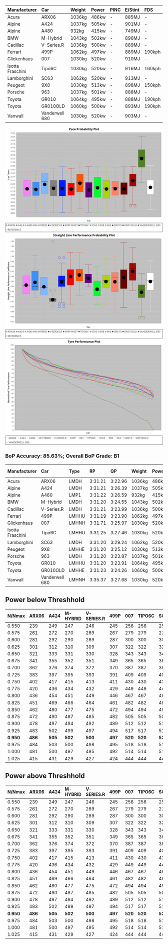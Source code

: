 | Manufacturer     | Car            | Weight | Power | PINC    | E/Stint | FDS     |
|:-|:-|:-|:-|:-|:-|:-|
| Acura            | ARX06          | 1036kg | 486kw |    -    | 885MJ   |    -    |
| Alpine           | A424           | 1037kg | 505kw |    -    | 901MJ   |    -    |
| Alpine           | A480           | 932kg  | 415kw |    -    | 749MJ   |    -    |
| BMW              | M-Hybrid       | 1043kg | 502kw |    -    | 896MJ   |    -    |
| Cadillac         | V-Series.R     | 1036kg | 500kw |    -    | 889MJ   |    -    |
| Ferrari          | 499P           | 1062kg | 497kw |    -    | 889MJ   | 190kph  |
| Glickenhaus      | 007            | 1030kg | 520kw |    -    | 910MJ   |    -    |
| Isotta Fraschini | Tipo6C         | 1030kg | 520kw |    -    | 916MJ   | 160kph  |
| Lamborghini      | SC63           | 1062kg | 520kw |    -    | 913MJ   |    -    |
| Peugeot          | 9X8            | 1030kg | 513kw |    -    | 898MJ   | 150kph  |
| Porsche          | 963            | 1037kg | 501kw |    -    | 888MJ   |    -    |
| Toyota           | GR010          | 1064kg | 495kw |    -    | 888MJ   | 190kph  |
| Toyota           | GR010OLD       | 1060kg | 500kw |    -    | 893MJ   | 190kph  |
| Vanwall          | Vanderwell 680 | 1030kg | 520kw |    -    | 903MJ   |    -    |

![PACECHART](./IMG/AUTO.png)
![STRAIGHTLINEPERFORMANCECHART](./IMG/AUTO_sp.png)
![TYREPERFORMANCECHART](./IMG/AUTO_tw.png)

### BoP Accuracy: 85.63%; Overall BoP Grade: B1
| Manufacturer     | Car            | Type  | RP      | QP      | Weight | Power¹ | Threshhold | PINC    | Power² | E/Stint | AVG Vmax  | FDS     | RDLC | L/Stint | BOP-Grade | Model Accuracy | Model Points | Match%  |
|:-|:-|:-|:-|:-|:-|:-|:-|:-|:-|:-|:-|:-|:-|:-|:-|:-|:-|:-|
| Acura            | ARX06          | LMDH  | 3:31.21 | 3:22.96 | 1036kg | 486kw  | 0.0kph     |    -    | 486kw  |  885MJ  | 327.59kph |    -    | 1.02 | 12      | -B2       | 100.00%        | 995          | 84.20%  |
| Alpine           | A424           | LMDH  | 3:31.21 | 3:26.39 | 1037kg | 505kw  | 0.0kph     |    -    | 505kw  |  901MJ  | 330.08kph |    -    | 1.02 | 12      | +C2       | 100.00%        | 642          | 72.79%  |
| Alpine           | A480           | LMP1  | 3:31.22 | 3:26.59 |  932kg | 415kw  | 0.0kph     |    -    | 415kw  |  749MJ  | 326.28kph |    -    | 0.99 | 11      | ~A1       | 60.26%         | 849          | 100.00% |
| BMW              | M-Hybrid       | LMDH  | 3:31.20 | 3:24.55 | 1043kg | 502kw  | 0.0kph     |    -    | 502kw  |  896MJ  | 324.75kph |    -    | 1.02 | 12      | -A2       | 100.00%        | 1714         | 90.27%  |
| Cadillac         | V-Series.R     | LMDH  | 3:31.21 | 3:23.99 | 1036kg | 500kw  | 0.0kph     |    -    | 500kw  |  889MJ  | 329.37kph |    -    | 1.02 | 12      | -A2       | 98.95%         | 2271         | 94.36%  |
| Ferrari          | 499P           | LMHHU | 3:31.19 | 3:23.90 | 1062kg | 497kw  | 0.0kph     |    -    | 497kw  |  889MJ  | 330.48kph | 190kph  | 1.03 | 12      | -A2       | 99.93%         | 2718         | 91.08%  |
| Glickenhaus      | 007            | LMHNH | 3:31.71 | 3:25.97 | 1030kg | 520kw  | 0.0kph     |    -    | 520kw  |  910MJ  | 334.16kph |    -    | 0.96 | 12      | ~A1       | 96.34%         | 1634         | 100.00% |
| Isotta Fraschini | Tipo6C         | LMHHU | 3:31.25 | 3:27.46 | 1030kg | 520kw  | 0.0kph     |    -    | 520kw  |  916MJ  | 332.96kph | 160kph  | 1.08 | 12      | +C1       | 92.36%         | 133          | 76.68%  |
| Lamborghini      | SC63           | LMDH  | 3:31.20 | 3:29.24 | 1062kg | 520kw  | 0.0kph     |    -    | 520kw  |  913MJ  | 327.95kph |    -    | 1.03 | 12      | ~A1       | 96.54%         | 418          | 95.33%  |
| Peugeot          | 9X8            | LMHHE | 3:31.20 | 3:25.12 | 1030kg | 513kw  | 0.0kph     |    -    | 513kw  |  898MJ  | 330.42kph | 150kph  | 1.03 | 12      | ~A1       | 88.68%         | 2617         | 99.34%  |
| Porsche          | 963            | LMDH  | 3:31.20 | 3:23.87 | 1037kg | 501kw  | 0.0kph     |    -    | 501kw  |  888MJ  | 329.97kph |    -    | 1.02 | 12      | -A2       | 99.98%         | 6168         | 92.63%  |
| Toyota           | GR010          | LMHHU | 3:31.20 | 3:23.91 | 1064kg | 495kw  | 0.0kph     |    -    | 495kw  |  888MJ  | 329.84kph | 190kph  | 1.02 | 12      | -A2       | 98.53%         | 3557         | 94.18%  |
| Toyota           | GR010OLD       | LMHHE | 3:31.23 | 3:24.26 | 1060kg | 500kw  | 0.0kph     |    -    | 500kw  |  893MJ  | 332.57kph | 190kph  | 1.02 | 12      | ~A1       | 92.01%         | 1427         | 98.33%  |
| Vanwall          | Vanderwell 680 | LMHNH | 3:35.37 | 3:27.68 | 1030kg | 520kw  | 0.0kph     |    -    | 520kw  |  903MJ  | 327.31kph |    -    | 1.01 | 12      | +Ω1       | 94.62%         | 633          | 9.65%   |

## Power below Threshhold
| N/Nmax    | ARX06   | A424    | M-HYBRID | V-SERIES.R | 499P    | 007     | TIPO6C  | SC63    | 9X8     | 963     | GR010   | GR010OLD | VANDERWELL 680 | ​     | RPM      | A480    |
|:-|:-|:-|:-|:-|:-|:-|:-|:-|:-|:-|:-|:-|:-|:-|:-|:-|
|  0.550    |  239    |  249    |  247     |  246       |  245    |  256    |  256    |  256    |  253    |  247    |  244    |  246     |  256           |  ​    |   --     |   -     |
|  0.575    |  261    |  272    |  270     |  269       |  267    |  279    |  279    |  279    |  276    |  270    |  266    |  269     |  279           |  ​    |   --     |   -     |
|  0.600    |  281    |  292    |  290     |  289       |  287    |  300    |  300    |  300    |  296    |  290    |  286    |  289     |  300           |  ​    |   --     |   -     |
|  0.625    |  301    |  312    |  310     |  309       |  307    |  322    |  322    |  322    |  317    |  310    |  306    |  309     |  322           |  ​    |   --     |   -     |
|  0.650    |  321    |  333    |  331     |  330       |  328    |  343    |  343    |  343    |  338    |  331    |  327    |  330     |  343           |  ​    |   --     |   -     |
|  0.675    |  341    |  355    |  352     |  351       |  349    |  365    |  365    |  365    |  360    |  352    |  348    |  351     |  365           |  ​    |   --     |   -     |
|  0.700    |  362    |  376    |  374     |  372       |  370    |  387    |  387    |  387    |  382    |  373    |  369    |  372     |  387           |  ​    |   --     |   -     |
|  0.725    |  383    |  397    |  395     |  393       |  391    |  409    |  409    |  409    |  403    |  394    |  389    |  393     |  409           |  ​    |   --     |   -     |
|  0.750    |  402    |  417    |  415     |  413       |  411    |  430    |  430    |  430    |  424    |  414    |  409    |  413     |  430           |  ​    |   --     |   -     |
|  0.775    |  420    |  436    |  434     |  432       |  429    |  449    |  449    |  449    |  443    |  433    |  428    |  432     |  449           |  ​    |  5000    |  244    |
|  0.800    |  436    |  454    |  451     |  449       |  446    |  467    |  467    |  467    |  461    |  450    |  445    |  449     |  467           |  ​    |  5500    |  288    |
|  0.825    |  451    |  469    |  466     |  464       |  461    |  482    |  482    |  482    |  476    |  465    |  459    |  464     |  482           |  ​    |  6000    |  321    |
|  0.850    |  462    |  480    |  477     |  475       |  472    |  494    |  494    |  494    |  487    |  476    |  470    |  475     |  494           |  ​    |  6500    |  363    |
|  0.875    |  472    |  490    |  487     |  485       |  482    |  505    |  505    |  505    |  498    |  486    |  480    |  485     |  505           |  ​    |  7000    |  406    |
|  0.900    |  478    |  497    |  494     |  492       |  489    |  512    |  512    |  512    |  505    |  493    |  487    |  492     |  512           |  ​    |  7500    |  416    |
|  0.925    |  483    |  502    |  499     |  497       |  494    |  517    |  517    |  517    |  510    |  498    |  492    |  497     |  517           |  ​    |  8000    |  412    |
| **0.950** | **486** | **505** | **502**  | **500**    | **497** | **520** | **520** | **520** | **513** | **501** | **495** | **500**  | **520**        | **​** | **8500** | **415** |
|  0.975    |  484    |  503    |  500     |  498       |  495    |  518    |  518    |  518    |  511    |  499    |  493    |  498     |  518           |  ​    |  9000    |  208    |
|  1.000    |  481    |  500    |  497     |  495       |  492    |  514    |  514    |  514    |  507    |  496    |  490    |  495     |  514           |  ​    |   --     |   -     |
|  1.025    |  415    |  431    |  429     |  427       |  424    |  444    |  444    |  444    |  438    |  428    |  423    |  427     |  444           |  ​    |   --     |   -     |

## Power above Threshhold
| N/Nmax    | ARX06   | A424    | M-HYBRID | V-SERIES.R | 499P    | 007     | TIPO6C  | SC63    | 9X8     | 963     | GR010   | GR010OLD | VANDERWELL 680 | ​     | RPM      | A480    |
|:-|:-|:-|:-|:-|:-|:-|:-|:-|:-|:-|:-|:-|:-|:-|:-|:-|
|  0.550    |  239    |  249    |  247     |  246       |  245    |  256    |  256    |  256    |  253    |  247    |  244    |  246     |  256           |  ​    |   --     |   -     |
|  0.575    |  261    |  272    |  270     |  269       |  267    |  279    |  279    |  279    |  276    |  270    |  266    |  269     |  279           |  ​    |   --     |   -     |
|  0.600    |  281    |  292    |  290     |  289       |  287    |  300    |  300    |  300    |  296    |  290    |  286    |  289     |  300           |  ​    |   --     |   -     |
|  0.625    |  301    |  312    |  310     |  309       |  307    |  322    |  322    |  322    |  317    |  310    |  306    |  309     |  322           |  ​    |   --     |   -     |
|  0.650    |  321    |  333    |  331     |  330       |  328    |  343    |  343    |  343    |  338    |  331    |  327    |  330     |  343           |  ​    |   --     |   -     |
|  0.675    |  341    |  355    |  352     |  351       |  349    |  365    |  365    |  365    |  360    |  352    |  348    |  351     |  365           |  ​    |   --     |   -     |
|  0.700    |  362    |  376    |  374     |  372       |  370    |  387    |  387    |  387    |  382    |  373    |  369    |  372     |  387           |  ​    |   --     |   -     |
|  0.725    |  383    |  397    |  395     |  393       |  391    |  409    |  409    |  409    |  403    |  394    |  389    |  393     |  409           |  ​    |   --     |   -     |
|  0.750    |  402    |  417    |  415     |  413       |  411    |  430    |  430    |  430    |  424    |  414    |  409    |  413     |  430           |  ​    |   --     |   -     |
|  0.775    |  420    |  436    |  434     |  432       |  429    |  449    |  449    |  449    |  443    |  433    |  428    |  432     |  449           |  ​    |  5000    |  244    |
|  0.800    |  436    |  454    |  451     |  449       |  446    |  467    |  467    |  467    |  461    |  450    |  445    |  449     |  467           |  ​    |  5500    |  288    |
|  0.825    |  451    |  469    |  466     |  464       |  461    |  482    |  482    |  482    |  476    |  465    |  459    |  464     |  482           |  ​    |  6000    |  321    |
|  0.850    |  462    |  480    |  477     |  475       |  472    |  494    |  494    |  494    |  487    |  476    |  470    |  475     |  494           |  ​    |  6500    |  363    |
|  0.875    |  472    |  490    |  487     |  485       |  482    |  505    |  505    |  505    |  498    |  486    |  480    |  485     |  505           |  ​    |  7000    |  406    |
|  0.900    |  478    |  497    |  494     |  492       |  489    |  512    |  512    |  512    |  505    |  493    |  487    |  492     |  512           |  ​    |  7500    |  416    |
|  0.925    |  483    |  502    |  499     |  497       |  494    |  517    |  517    |  517    |  510    |  498    |  492    |  497     |  517           |  ​    |  8000    |  412    |
| **0.950** | **486** | **505** | **502**  | **500**    | **497** | **520** | **520** | **520** | **513** | **501** | **495** | **500**  | **520**        | **​** | **8500** | **415** |
|  0.975    |  484    |  503    |  500     |  498       |  495    |  518    |  518    |  518    |  511    |  499    |  493    |  498     |  518           |  ​    |  9000    |  208    |
|  1.000    |  481    |  500    |  497     |  495       |  492    |  514    |  514    |  514    |  507    |  496    |  490    |  495     |  514           |  ​    |   --     |   -     |
|  1.025    |  415    |  431    |  429     |  427       |  424    |  444    |  444    |  444    |  438    |  428    |  423    |  427     |  444           |  ​    |   --     |   -     |
